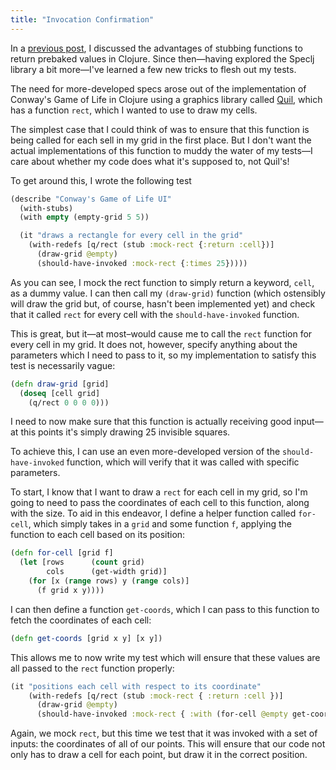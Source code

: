 ```yaml
---
title: "Invocation Confirmation"
---
```


In a [previous post](https://s-ajensen.github.io/meditations/2023/05/08/Are-You-Mocking-Me.html), I discussed the advantages of stubbing functions to return prebaked values in Clojure. Since then—having explored the Speclj library a bit more—I've learned a few new tricks to flesh out my tests.

The need for more-developed specs arose out of the implementation of Conway's Game of Life in Clojure using a graphics library called [Quil](http://quil.info/), which has a function `rect`, which I wanted to use to draw my cells.

The simplest case that I could think of was to ensure that this function is being called for each sell in my grid in the first place. But I don't want the actual implementations of this function to muddy the water of my tests—I care about whether my code does what it's supposed to, not Quil's!

To get around this, I wrote the following test

```clojure
(describe "Conway's Game of Life UI"
  (with-stubs)
  (with empty (empty-grid 5 5))

  (it "draws a rectangle for every cell in the grid"
    (with-redefs [q/rect (stub :mock-rect {:return :cell})]
      (draw-grid @empty)
      (should-have-invoked :mock-rect {:times 25}))))
```

As you can see, I mock the rect function to simply return a keyword, `cell`, as a dummy value. I can then call my `(draw-grid)` function (which ostensibly will draw the grid but, of course, hasn't been implemented yet) and check that it called `rect` for every cell with the `should-have-invoked` function.

This is great, but it—at most–would cause me to call the `rect` function for every cell in my grid. It does not, however, specify anything about the parameters which I need to pass to it, so my implementation to satisfy this test is necessarily vague:

```clojure
(defn draw-grid [grid]
  (doseq [cell grid]
    (q/rect 0 0 0 0)))
```

I need to now make sure that this function is actually receiving good input—at this points it's simply drawing 25 invisible squares.

To achieve this, I can use an even more-developed version of the `should-have-invoked` function, which will verify that it was called with specific parameters.

To start, I know that I want to draw a `rect` for each cell in my grid, so I'm going to need to pass the coordinates of each cell to this function, along with the size. To aid in this endeavor, I define a helper function called `for-cell`, which simply takes in a `grid` and some function `f`, applying the function to each cell based on its position:

```clojure
(defn for-cell [grid f]
  (let [rows      (count grid)
        cols      (get-width grid)]
    (for [x (range rows) y (range cols)]
      (f grid x y))))
```

I can then define a function `get-coords`, which I can pass to this function to fetch the coordinates of each cell:

```clojure
(defn get-coords [grid x y] [x y])
```

This allows me to now write my test which will ensure that these values are all passed to the `rect` function properly:

```clojure
(it "positions each cell with respect to its coordinate"
    (with-redefs [q/rect (stub :mock-rect { :return :cell })]
      (draw-grid @empty)
      (should-have-invoked :mock-rect { :with (for-cell @empty get-coords) } )))
```

Again, we mock `rect`, but this time we test that it was invoked with a set of inputs: the coordinates of all of our points. This will ensure that our code not only has to draw a cell for each point, but draw it in the correct position.
